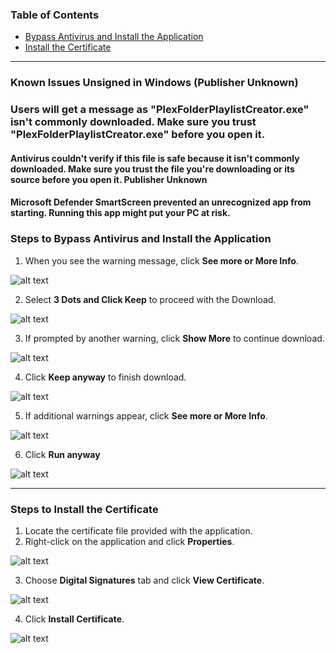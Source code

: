 ### Table of Contents
- [Bypass Antivirus and Install the Application](#steps-to-bypass-antivirus-and-install-the-application)
- [Install the Certificate](#steps-to-install-the-certificate)

---

### Known Issues Unsigned in Windows (Publisher Unknown)
### Users will get a message as "PlexFolderPlaylistCreator.exe" isn't commonly downloaded. Make sure you trust "PlexFolderPlaylistCreator.exe" before you open it.

#### Antivirus couldn't verify if this file is safe because it isn't commonly downloaded. Make sure you trust the file you're downloading or its source before you open it. Publisher Unknown

#### Microsoft Defender SmartScreen prevented an unrecognized app from starting. Running this app might put your PC at risk.

### Steps to Bypass Antivirus and Install the Application

1. When you see the warning message, click **See more or More Info**. 

![alt text](./img/01_Windows.png)

2. Select **3 Dots and Click Keep** to proceed with the Download.

![alt text](./img/01_WindowsA.png)

3. If prompted by another warning, click **Show More** to continue download.

![alt text](./img/01_WindowsB.png)

4. Click **Keep anyway** to finish download.

![alt text](./img/01_WindowsC.png)

5. If additional warnings appear, click **See more or More Info**. 

![alt text](./img/01_WindowsD.png)

6. Click **Run anyway** 

![alt text](./img/01_WindowsE.png)

---

### Steps to Install the Certificate

1. Locate the certificate file provided with the application.
2. Right-click on the application and click **Properties**.

![alt text](./img/01_WindowsF.png)

3. Choose **Digital Signatures** tab and click **View Certificate**.

![alt text](./img/01_WindowsG.png)

4. Click **Install Certificate**.

![alt text](./img/01_WindowsH.png)